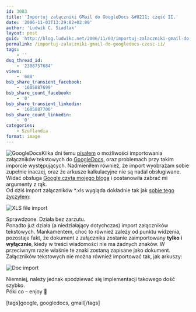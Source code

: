 ```yaml
---
id: 3083
title: 'Importuj załączniki GMail do GoogleDocs &#8211; część II.'
date: '2006-11-03T13:29:02+02:00'
author: 'Ludwik C. Siadlak'
layout: post
guid: 'http://blog.ludwikc.net/2006/11/03/importuj-zalaczniki-gmail-do-googledocs-czesc-ii/'
permalink: /importuj-zalaczniki-gmail-do-googledocs-czesc-ii/
tags:
    - ''
dsq_thread_id:
    - '2308757684'
views:
    - '680'
bsb_share_transient_facebook:
    - '1605887699'
bsb_share_count_facebook:
    - '0'
bsb_share_transient_linkedin:
    - '1605887700'
bsb_share_count_linkedin:
    - '0'
categories:
    - Szuflandia
format: image
---
```


![GoogleDocs](http://personaldevelopment.pl/wp-content/uploads/2006/10/googledocs11.png)Kilka dni temu [pisałem](http://blog.ludwikc.net/2006/10/23/importuj-zalaczniki-gmail-do-googledocs/) o możliwości importowania załączników tekstowych do [GoogleDocs](http://docs.google.com), oraz problemach przy takim imporcie występujących. Nadmieniłem również, że import wyobrażam sobie zupełnie inaczej, oraz że arkusze kalkulacyjne nie są nadal obsługiwane. Widać obsługa [Google czyta mojego bloga](http://blogsearch.google.com/blogsearch?hl=en&ie=UTF-8&q=blogurl%3Ahttp%3A%2F%2Fblog.ludwikc.net%2F&btnG=Search+Blogs) i postanowiła zabrać mi argumenty z rąk.  
Od dziś import załączników \*.xls wygląda dokładnie tak jak [sobie tego życzyłem](http://blog.ludwikc.net/2006/10/23/importuj-zalaczniki-gmail-do-googledocs/):

![XLS file import](http://personaldevelopment.pl/wp-content/uploads/2006/11/xls_import.png)

Sprawdzone. Działa bez zarzutu.  
Ponadto już działa (a niedziałający dotychczas) import załączników tekstowych. Mankamentem, choć to również zależy od punktu widzenia, pozostaje fakt, że dokument z załącznika zostanie zaimportowany **tylko i wyłącznie**, kiedy w treści wiadomości nie ma żadnych znaków. W przeciwnym razie właśnie te znaki zostaną zapisane jako dokument.  
Załączników tekstowych nie można również importować tak, jak arkuszy:

![Doc import](http://personaldevelopment.pl/wp-content/uploads/2006/11/doc_import.png)

Niemniej, należy jednak spodziewać się implementacji takowego dość szybko.  
Póki co – enjoy 🙂

\[tags\]google, googledocs, gmail\[/tags\]
